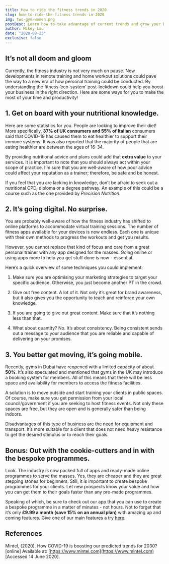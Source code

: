 ```yaml
---
title: How to ride the fitness trends in 2020
slug: how-to-ride-the-fitness-trends-in-2020
img: two-gym-women.png
postDesc: Learn how to take advantage of current trends and grow your business.
author: Mikey Lau
date: "2020-09-23"
exclusive: false
---
```


## It’s not all doom and gloom

Currently, the fitness industry is not very much on pause. New developments in remote training and home workout solutions could pave the way to a new era of how personal training could be conducted. By understanding the fitness ‘eco-system’ post-lockdown could help you boost your business in the right direction. Here are some ways for you to make the most of your time and productivity!

## 1. Get on board with your nutritional knowledge.

Here are some statistics for you. People are looking to improve their diet! More specifically, **37% of UK consumers and 55% of Italian** consumers said that COVID-19 has caused them to eat healthier to support their immune systems. It was also reported that the majority of people that are eating healthier are between the ages of 16-34.

By providing nutritional advice and plans could add that **extra value** to your services. It is important to note that you should always act within your scope of practice. I’m sure that you are well-aware of how poor advice could affect your reputation as a trainer; therefore, be safe and be honest.

If you feel that you are lacking in knowledge, don’t be afraid to seek out a nutritional CPD, diploma or a degree pathway. An example of this could be a course such as the one provided by _Precision Nutrition_.

## 2. It’s going digital. No surprise.

You are probably well-aware of how the fitness industry has shifted to online platforms to accommodate virtual training sessions. The number of fitness apps available for your devices is now endless. Each one is unique with their own methods to progress the workouts and get you results.

However, you cannot replace that kind of focus and care from a great personal trainer with any app designed for the masses. Going online or using apps more to help you get stuff done is now - essential.

Here’s a quick overview of some techniques you could implement:

1. Make sure you are optimising your marketing strategies to target your specific audience. Otherwise, you just become another PT in the crowd.

2. Give out free content. A lot of it. Not only it’s great for brand awareness, but it also gives you the opportunity to teach and reinforce your own knowledge.

3. If you are going to give out great content. Make sure that it’s nothing less than that.

4. What about quantity? No. It’s about consistency. Being consistent sends out a message to your audience that you are reliable and capable of delivering on your promises.

## 3. You better get moving, it’s going mobile.

Recently, gyms in Dubai have reopened with a limited capacity of about **50%**. It’s also speculated and mentioned that gyms in the UK may introduce a booking system for members. All of this means that there will be less space and availability for members to access the fitness facilities.

A solution is to move outside and start training your clients in public spaces. Of course, make sure you get permission from your local council/government if you are seeking to host fitness events. Not only these spaces are free, but they are open and is generally safer than being indoors.

Disadvantages of this type of business are the need for equipment and transport. It’s more suitable for a client that does not need heavy resistance to get the desired stimulus or to reach their goals.

## Bonus: Out with the cookie-cutters and in with the bespoke programmes.

Look. The industry is now packed full of apps and ready-made online programmes to serve the masses. Yes, they are cheaper and they are great stepping stones for beginners. Still, it is important to create bespoke programmes for your clients. Let new prospects know your value and how you can get them to their goals faster than any pre-made programmes.

Speaking of which, be sure to check out our app that you can use to create a bespoke programme in a matter of minutes - not hours. Not to forget that it’s only **£9.99 a month (save 15% on an annual plan)** with amazing up and coming features. Give one of our main features a try [here](#features).

## References

Mintel, (2020). How COVID-19 is boosting our predicted trends for 2030? [online] Available at: [https://www.mintel.com](https://www.mintel.com) [Accessed 14 June 2020].
